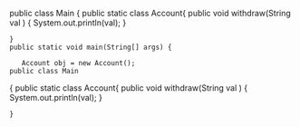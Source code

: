 public class Main
{
    public static class Account{
     public void withdraw(String val ) 
      {
        System.out.println(val);
    }
        
    }
	public static void main(String[] args) {
		
	   Account obj = new Account();
	public class Main
{
    public static class Account{
     public void withdraw(String val ) 
      {
        System.out.println(val);
    }
        
    }
